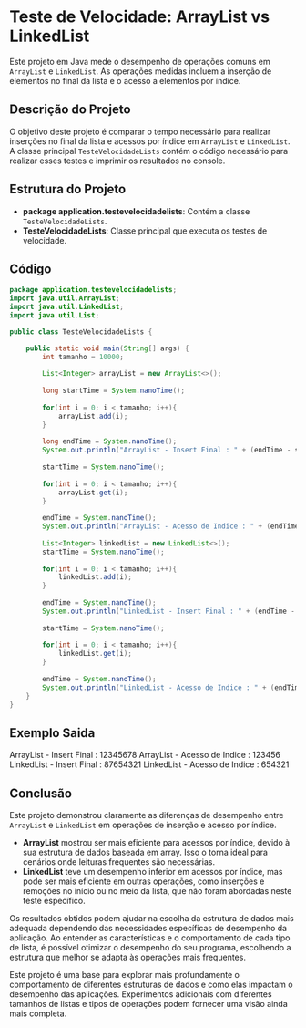# Teste de Velocidade: ArrayList vs LinkedList

Este projeto em Java mede o desempenho de operações comuns em `ArrayList` e `LinkedList`. As operações medidas incluem a inserção de elementos no final da lista e o acesso a elementos por índice.

## Descrição do Projeto

O objetivo deste projeto é comparar o tempo necessário para realizar inserções no final da lista e acessos por índice em `ArrayList` e `LinkedList`. A classe principal `TesteVelocidadeLists` contém o código necessário para realizar esses testes e imprimir os resultados no console.

## Estrutura do Projeto

- **package application.testevelocidadelists**: Contém a classe `TesteVelocidadeLists`.
- **TesteVelocidadeLists**: Classe principal que executa os testes de velocidade.

## Código

```java
package application.testevelocidadelists;
import java.util.ArrayList;
import java.util.LinkedList;
import java.util.List;

public class TesteVelocidadeLists {

    public static void main(String[] args) {
        int tamanho = 10000;
        
        List<Integer> arrayList = new ArrayList<>();
        
        long startTime = System.nanoTime();
        
        for(int i = 0; i < tamanho; i++){
            arrayList.add(i);
        }
        
        long endTime = System.nanoTime();
        System.out.println("ArrayList - Insert Final : " + (endTime - startTime));
        
        startTime = System.nanoTime();
        
        for(int i = 0; i < tamanho; i++){
            arrayList.get(i);
        }
        
        endTime = System.nanoTime();
        System.out.println("ArrayList - Acesso de Indice : " + (endTime - startTime));
       
        List<Integer> linkedList = new LinkedList<>();
        startTime = System.nanoTime();
        
        for(int i = 0; i < tamanho; i++){
            linkedList.add(i);
        } 
        
        endTime = System.nanoTime();
        System.out.println("LinkedList - Insert Final : " + (endTime - startTime));
        
        startTime = System.nanoTime();
        
        for(int i = 0; i < tamanho; i++){
            linkedList.get(i);
        }
        
        endTime = System.nanoTime();
        System.out.println("LinkedList - Acesso de Indice : " + (endTime - startTime));
    }
}
```

## Exemplo Saida

ArrayList - Insert Final : 12345678
ArrayList - Acesso de Indice : 123456
LinkedList - Insert Final : 87654321
LinkedList - Acesso de Indice : 654321

## Conclusão

Este projeto demonstrou claramente as diferenças de desempenho entre `ArrayList` e `LinkedList` em operações de inserção e acesso por índice. 

- **ArrayList** mostrou ser mais eficiente para acessos por índice, devido à sua estrutura de dados baseada em array. Isso o torna ideal para cenários onde leituras frequentes são necessárias.
- **LinkedList** teve um desempenho inferior em acessos por índice, mas pode ser mais eficiente em outras operações, como inserções e remoções no início ou no meio da lista, que não foram abordadas neste teste específico.

Os resultados obtidos podem ajudar na escolha da estrutura de dados mais adequada dependendo das necessidades específicas de desempenho da aplicação. Ao entender as características e o comportamento de cada tipo de lista, é possível otimizar o desempenho do seu programa, escolhendo a estrutura que melhor se adapta às operações mais frequentes.

Este projeto é uma base para explorar mais profundamente o comportamento de diferentes estruturas de dados e como elas impactam o desempenho das aplicações. Experimentos adicionais com diferentes tamanhos de listas e tipos de operações podem fornecer uma visão ainda mais completa.

